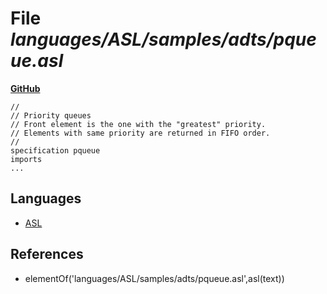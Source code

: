 # File _languages/ASL/samples/adts/pqueue.asl_
**[GitHub](https://github.com/softlang/yas/blob/master/languages/ASL/samples/adts/pqueue.asl)**
```
//
// Priority queues
// Front element is the one with the "greatest" priority.
// Elements with same priority are returned in FIFO order.
//
specification pqueue
imports
...
```

## Languages
* [ASL](../languages/ASL.md)

## References
* elementOf('languages/ASL/samples/adts/pqueue.asl',asl(text))
